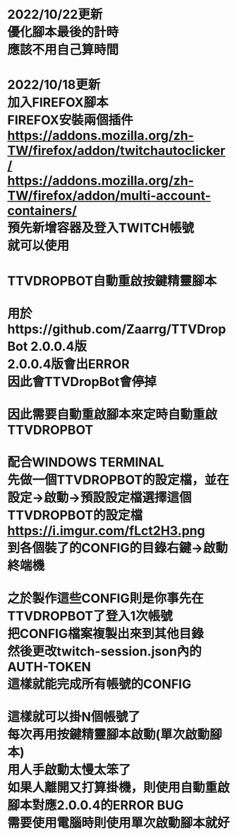 2022/10/22更新<br>
優化腳本最後的計時<br>
應該不用自己算時間<br>
===========================================================================
2022/10/18更新<br>
加入FIREFOX腳本<br>
FIREFOX安裝兩個插件<br>
https://addons.mozilla.org/zh-TW/firefox/addon/twitchautoclicker/ <br>
https://addons.mozilla.org/zh-TW/firefox/addon/multi-account-containers/ <br>
預先新增容器及登入TWITCH帳號<br>
就可以使用
===========================================================================
TTVDROPBOT自動重啟按鍵精靈腳本<br>
<br>
用於https://github.com/Zaarrg/TTVDropBot 2.0.0.4版<br>
2.0.0.4版會出ERROR<br>
因此會TTVDropBot會停掉<br>
<br>
因此需要自動重啟腳本來定時自動重啟TTVDROPBOT<br>
<br>
配合WINDOWS TERMINAL<br>
先做一個TTVDROPBOT的設定檔，並在設定->啟動->預設設定檔選擇這個TTVDROPBOT的設定檔<br>
https://i.imgur.com/fLct2H3.png<br>
到各個裝了的CONFIG的目錄右鍵->啟動終端機<br>
<br>
之於製作這些CONFIG則是你事先在TTVDROPBOT了登入1次帳號<br>
把CONFIG檔案複製出來到其他目錄<br>
然後更改twitch-session.json內的AUTH-TOKEN<br>
這樣就能完成所有帳號的CONFIG<br>
<br>
這樣就可以掛N個帳號了<br>
每次再用按鍵精靈腳本啟動(單次啟動腳本)<br>
用人手啟動太慢太笨了<br>
如果人離開又打算掛機，則使用自動重啟腳本對應2.0.0.4的ERROR BUG<br>
需要使用電腦時則使用單次啟動腳本就好<br>
<br><br><br>
===========================================================================



